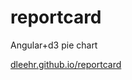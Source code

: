 # reportcard
Angular+d3 pie chart

[dleehr.github.io/reportcard](https://dleehr.github.io/reportcard)
